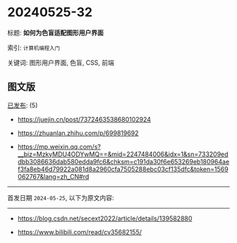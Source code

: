 # 20240525-32

标题:
**如何为色盲适配图形用户界面**

索引: `计算机编程入门`

关键词: 图形用户界面, 色盲, CSS, 前端


## 图文版

[已发布](./a.md): (5)

+ <https://juejin.cn/post/7372463538680102924>

+ <https://zhuanlan.zhihu.com/p/699819692>

+ <https://mp.weixin.qq.com/s?__biz=MzkyMDU4ODYwMQ==&mid=2247484006&idx=1&sn=733209eddbb3086636dab580edda9fc6&chksm=c191da30f6e653269eb180964aef3fa8eb46d79922a081d8a2960cfa7505288ebc03cf135dfc&token=1569062767&lang=zh_CN#rd>

----

首发日期 `2024-05-25`, 以下为原文内容:

----

+ <https://blog.csdn.net/secext2022/article/details/139582880>

+ <https://www.bilibili.com/read/cv35682155/>
